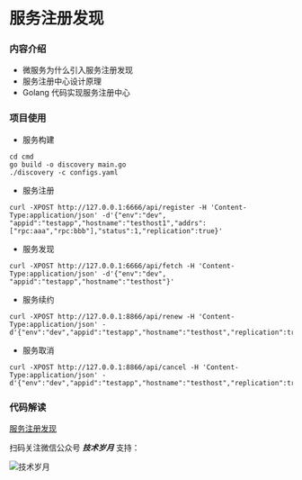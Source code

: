 # 服务注册发现
### 内容介绍
- 微服务为什么引入服务注册发现
- 服务注册中心设计原理
- Golang 代码实现服务注册中心

### 项目使用
- 服务构建 
```shell
cd cmd
go build -o discovery main.go
./discovery -c configs.yaml
```

- 服务注册
```shell
curl -XPOST http://127.0.0.1:6666/api/register -H 'Content-Type:application/json' -d'{"env":"dev", "appid":"testapp","hostname":"testhost1","addrs":["rpc:aaa","rpc:bbb"],"status":1,"replication":true}'
```

- 服务发现
```shell
curl -XPOST http://127.0.0.1:6666/api/fetch -H 'Content-Type:application/json' -d'{"env":"dev", "appid":"testapp","hostname":"testhost"}'
```

- 服务续约
```shell
curl -XPOST http://127.0.0.1:8866/api/renew -H 'Content-Type:application/json' -d'{"env":"dev","appid":"testapp","hostname":"testhost","replication":true}'
```

- 服务取消
```shell
curl -XPOST http://127.0.0.1:8866/api/cancel -H 'Content-Type:application/json' -d'{"env":"dev","appid":"testapp","hostname":"testhost","replication":true}'
```

### 代码解读
[服务注册发现](https://mp.weixin.qq.com/s?__biz=MzIyMzMxNjYwNw==&mid=2247484142&idx=1&sn=0844fc63f9463b614afc23f450f266f2&chksm=e8215dfedf56d4e8c11c3e87c4a71de5fe65ad20fdd5a92c6ee58e8c3e0ba358e03f4e4e1f2e&token=2101083059&lang=zh_CN#rd)

扫码关注微信公众号 ***技术岁月*** 支持：

![技术岁月](https://i.loli.net/2021/01/21/orQm9BUkEqKAR6x.jpg)
